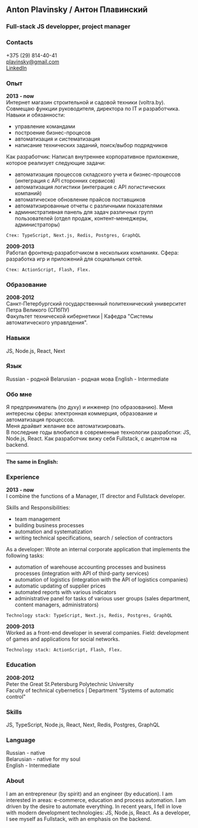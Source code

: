 ## Anton Plavinsky / Антон Плавинский
### Full-stack JS developper, project manager

### Contacts
+375 (29) 814-40-41  
plavinsky@gmail.com  
[LinkedIn](https://www.linkedin.com/in/anton-plavinsky-147ab41b/)
  
  
### Опыт
**2013 - now**  
Интернет магазин строительной и садовой техники (voltra.by). 
Совмещаю функции руководителя, директора по IT и разработчика.
Навыки и обязанности:
- управление командами
- построение бизнес-процесов
- автоматизация и систематизация
- написание технических заданий, поиск/выбор подрядчиков

Как разработчик:
Написал внутреннее корпоративное приложение, которое реализует следующие задачи:
- автоматизация процессов складского учета и бизнес-процессов (интеграция с API сторонних сервисов)
- автоматизация логистики (интеграция с API логистических компаний)
- автоматическое обновление прайсов поставщиков
- автоматизированные отчеты с различными показателями
- административная панель для задач различных групп пользователей (отдел продаж, контент-менеджеры, администраторы)

```Стек: TypeScript, Next.js, Redis, Postgres, GraphQL```

**2009-2013**  
Работал фронтенд-разработчиком в нескольких компаниях.
Сфера: разработка игр и приложений для социальных сетей.  

```Стек: ActionScript, Flash, Flex.```

### Образование
**2008-2012**  
Санкт-Петербургский государственный политехнический университет Петра Великого (СПбПУ)  
Факультет технической кибернетики | Кафедра "Системы автоматического управлдения".  

### Навыки
JS, Node.js, React, Next

### Язык
Russian - родной
Belarusian - родная мова
English - Intermediate  

### Обо мне
Я предприниматель (по духу) и инженер (по образованию). 
Меня интересны сферы: электронная коммерция, образование и автоматизация процессов.  
Меня драйвит желание все автоматизировать.  
В последние годы влюбился в современные технологии разработки: JS, Node.js, React. 
Как разработчик вижу себя Fullstack, с акцентом на backend.


---
**The same in English:**
### Experience
**2013 - now**  
I combine the functions of a Manager, IT director and Fullstack developer.

Skills and Responsibilities:
- team management
- building business processes
- automation and systematization
- writing technical specifications, search / selection of contractors

As a developer:
Wrote an internal corporate application that implements the following tasks:
- automation of warehouse accounting processes and business processes (integration with API of third-party services)
- automation of logistics (integration with the API of logistics companies)
- automatic updating of supplier prices
- automated reports with various indicators
- administrative panel for tasks of various user groups (sales department, content managers, administrators)

```Technology stack: TypeScript, Next.js, Redis, Postgres, GraphQL```

**2009-2013**  
Worked as a front-end developer in several companies.
Field: development of games and applications for social networks.

```Technology stack: ActionScript, Flash, Flex.```

### Education
**2008-2012**    
Peter the Great St.Petersburg Polytechnic University  
Faculty of technical cybernetics | Department "Systems of automatic control"  

### Skills
JS, TypeScript, Node.js, React, Next, Redis, Postgres, GraphQL

### Language
Russian - native  
Belarusian - native for my soul  
English - Intermediate  

### About
I am an entrepreneur (by spirit) and an engineer (by education).
I am interested in areas: e-commerce, education and process automation.
I am driven by the desire to automate everything.
In recent years, I fell in love with modern development technologies: JS, Node.js, React.
As a developer, I see myself as Fullstack, with an emphasis on the backend.
